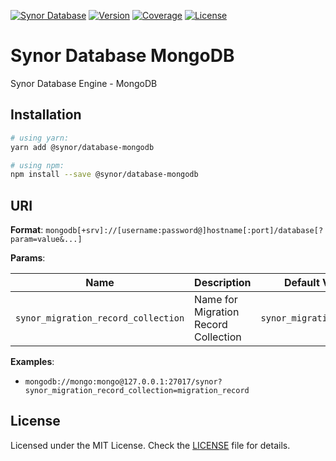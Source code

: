 [![Synor Database](https://img.shields.io/badge/synor-database-blue?style=for-the-badge)](https://github.com/Synor)
[![Version](https://img.shields.io/npm/v/@synor/database-mongodb?style=for-the-badge)](https://npmjs.org/package/@synor/database-mongodb)
[![Coverage](https://img.shields.io/codecov/c/gh/Synor/database-mongodb/master?style=for-the-badge)](https://codecov.io/gh/Synor/database-mongodb)
[![License](https://img.shields.io/npm/l/@synor/database-mongodb?style=for-the-badge)](https://github.com/Synor/synor/blob/master/packages/database-mongodb/blob/master/LICENSE)

# Synor Database MongoDB

Synor Database Engine - MongoDB

## Installation

```sh
# using yarn:
yarn add @synor/database-mongodb

# using npm:
npm install --save @synor/database-mongodb
```

## URI

**Format**: `mongodb[+srv]://[username:password@]hostname[:port]/database[?param=value&...]`

**Params**:

| Name                                | Description                          | Default Value            |
| ----------------------------------- | ------------------------------------ | ------------------------ |
| `synor_migration_record_collection` | Name for Migration Record Collection | `synor_migration_record` |

**Examples**:

- `mongodb://mongo:mongo@127.0.0.1:27017/synor?synor_migration_record_collection=migration_record`

## License

Licensed under the MIT License. Check the [LICENSE](./LICENSE) file for details.
